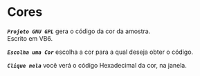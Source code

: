 # Cores

***```Projeto GNU GPL```*** gera o código da cor da amostra.  
Escrito em VB6.

***```Escolha uma Cor```*** escolha a cor para a qual deseja obter o código.   

***```Clique nela```*** você verá o código Hexadecimal da cor, na janela.